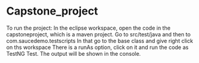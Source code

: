 # Capstone_project

To run the project:
In the eclipse workspace, open the code in the capstoneproject, which is a maven project.
Go to src/test/java and then to com.saucedemo.testscripts
In that go to the base class and give right click on ths workspace
There is a runAs option, click on it and run the code as TestNG Test.
The output will be shown in the console.
